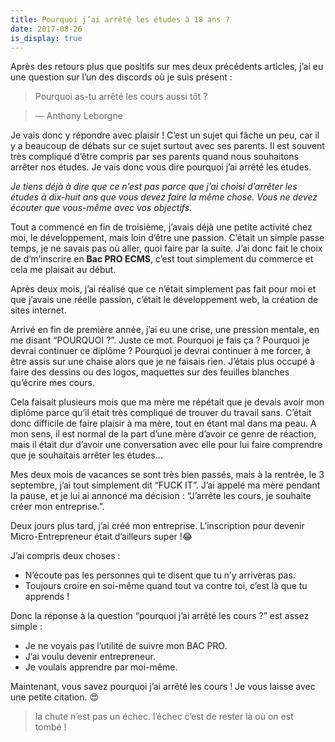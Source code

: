 ```yaml
---
title: Pourquoi j’ai arrêté les études à 18 ans ?
date: 2017-08-26
is_display: true
---
```


Après des retours plus que positifs sur mes deux précédents articles, j’ai eu une question sur l’un des discords où je suis présent :

> Pourquoi as-tu arrêté les cours aussi tôt ?

> — Anthony Leborgne

Je vais donc y répondre avec plaisir ! C’est un sujet qui fâche un peu, car il y a beaucoup de débats sur ce sujet surtout avec ses parents. Il est souvent très compliqué d’être compris par ses parents quand nous souhaitons arrêter nos études. Je vais donc vous dire pourquoi j’ai arrêté les études.

_Je tiens déjà à dire que ce n’est pas parce que j’ai choisi d’arrêter les études à dix-huit ans que vous devez faire la même chose. Vous ne devez écouter que vous-même avec vos objectifs._

Tout a commencé en fin de troisième, j’avais déjà une petite activité chez moi, le développement, mais loin d’être une passion. C’était un simple passe temps, je ne savais pas où aller, quoi faire par la suite. J’ai donc fait le choix de d’m’inscrire en **Bac PRO ECMS**,  c’est tout simplement du commerce et cela me plaisait au début.

Après deux mois, j’ai réalisé que ce n’était simplement pas fait pour moi et que j’avais une réelle passion, c’était le développement web, la création de sites internet.

Arrivé en fin de première année, j’ai eu une crise, une pression mentale, en me disant “POURQUOI ?”. Juste ce mot. Pourquoi je fais ça ? Pourquoi je devrai continuer ce diplôme ? Pourquoi je devrai continuer à me forcer, à être assis sur une chaise alors que je ne faisais rien. J’étais plus occupé à faire des dessins ou des logos, maquettes sur des feuilles blanches qu’écrire mes cours.

Cela faisait plusieurs mois que ma mère me répétait que je devais avoir mon diplôme parce qu’il était très compliqué de trouver du travail sans. C’était donc difficile de faire plaisir à ma mère, tout en étant mal dans ma peau. A mon sens, il est normal de la part d’une mère d’avoir ce genre de réaction, mais il était dur d’avoir une conversation avec elle pour lui faire comprendre que je souhaitais arrêter les études…

Mes deux mois de vacances se sont très bien passés, mais à la rentrée, le 3 septembre, j’ai tout simplement dit “FUCK IT”. J’ai appelé ma mère pendant la pause, et je lui ai annoncé ma décision : “J’arrête les cours, je souhaite créer mon entreprise.”.

Deux jours plus tard, j’ai créé mon entreprise. L’inscription pour devenir Micro-Entrepreneur était d’ailleurs super !😂

J’ai compris deux choses :

*   N’écoute pas les personnes qui te disent que tu n’y arriveras pas.
*   Toujours croire en soi-même quand tout va contre toi, c’est là que tu apprends !

Donc la réponse à la question “pourquoi j’ai arrêté les cours ?” est assez simple :

*   Je ne voyais pas l’utilité de suivre mon BAC PRO.
*   J’ai voulu devenir entrepreneur.
*   Je voulais apprendre par moi-même.

Maintenant, vous savez pourquoi j’ai arrêté les cours ! Je vous laisse avec une petite citation. 😍

> la chute n’est pas un échec. l’échec c’est de rester là où on est tombé !